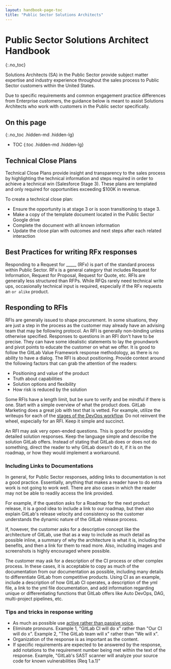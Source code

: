 ```yaml
---
layout: handbook-page-toc
title: "Public Sector Solutions Architects"
---
```


# Public Sector Solutions Architect Handbook
{:.no_toc}

Solutions Architects (SA) in the Public Sector provide subject matter expertise and industry experience throughout the sales process to Public Sector customers within the United States.

Due to specific requirements and common engagement practice differences from Enterprise customers, the guidance below is meant to assist Solutions Architects who work with customers in the Public sector specifically.

## On this page
{:.no_toc .hidden-md .hidden-lg}

- TOC
{:toc .hidden-md .hidden-lg}

## Technical Close Plans

Technical Close Plans provide insight and transparency to the sales process by highlighting the technical information and steps required in order to achieve a technical win (Salesforce Stage 3). These plans are templated and only required for opportunities exceeding $100K in revenue.

To create a technical close plan:
* Ensure the opportunity is at stage 3 or is soon transitioning to stage 3.
* Make a copy of the template document located in the Public Sector Google drive
* Complete the document with all known information
* Update the close plan with outcomes and next steps after each related interaction

## Best Practices for writing RFx responses

Responding to a Request for _____ (RFx) is part of the standard process within Public Sector.  RFx is a general category that includes Request for Information, Request for Proposal, Request for Quote, etc. RFIs are generally less structured than RFPs. While RFQs rarely need technical write ups, occasionally technical input is required, especially if the RFx requests an `or alike` product.

## Responding to RFIs

RFIs are generally issued to shape procurement. In some situations, they are just a step in the process as the customer may already have an advising team that may be following protocol. An RFI is generally non-binding unless otherwise specified.  Responses to questions in an RFI don't have to be precise.  They can have some idealistic statements to lay the groundwork and pivot points to educate the customer on what we offer.  It is good to follow the GitLab Value Framework response methodology, as there is no ability to have a dialog. The RFI is about positioning. Provide context around the following factors that can grab the attention of the readers:

* Positioning and value of the product
* Truth about capabilities
* Solution options and flexibility
* How risk is reduced by the solution

Some RFIs have a length limit, but be sure to verify and be mindful if there is one. Start with a simple overview of what the product does. GitLab Marketing does a great job with text that is vetted. For example, utilize the writeups for each of the [stages of the DevOps workflow](https://about.gitlab.com/stages-devops-lifecycle/). Do not reinvent the wheel, especially for an RFI. Keep it simple and succinct.  

An RFI may ask very open-ended questions. This is good for providing detailed solution responses. Keep the language simple and describe the solution GitLab offers. Instead of stating that GitLab does or does not do something, direct the reader to why GitLab doesn't do it, if it is on the roadmap, or how they would implement a workaround.

### Including Links to Documentations
In general, for Public Sector responses, adding links to documentation is not a good practice. Essentially, anything that makes a reader have to do extra work is not going to work well. There are also cases in which the reader may not be able to readily access the link provided.

For example, if the question asks for a Roadmap for the next product release, it is a good idea to include a link to our roadmap, but then also explain GitLab's release velocity and consistency so the customer understands the dynamic nature of the GitLab release process.  

If, however, the customer asks for a descriptive concept like the architecture of GitLab, use that as a way to include as much detail as possible inline, a summary of why the architecture is what it is, including the benefits, and then a link for them to read more. Also, including images and screenshots is highly encouraged where possible. 

The customer may ask for a description of the CI process or other complex process. In these cases, it is acceptable to copy as much of the documentation from our documentation as possible, including many details to differentiate GitLab from competitive products. Using CI as an example, include a description of how GitLab CI operates, a description of the yml file, a link to the yml file documentation, and add information regarding unique or differentiating functions that GitLab offers like Auto DevOps, DAG, multi-project pipelines, etc.

### Tips and tricks in response writing

* As much as possible use [active rather than passive voice](https://www.grammarly.com/blog/active-vs-passive-voice/).
* Eliminate pronouns.  Example 1, "GitLab CI will do x" rather than "Our CI will do x".  Example 2, "The GitLab team will x" rather than "We will x".
* Organization of the response is as important as the content.
* If specific requirements are expected to be answered by the response, add notations to the requirement number being met within the text of the response.  Example, "GitLab's SAST scanner will analyze your source code for known vulnerabilities (Req 1.a.1)"
